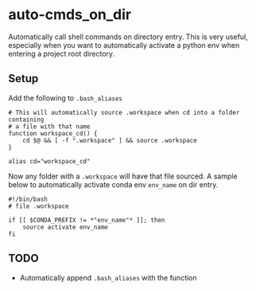 # auto-cmds_on_dir
Automatically call shell commands on directory entry. This is very useful,
especially when you want to automatically activate a python env when entering a
project root directory.

## Setup

Add the following to `.bash_aliases`
```
# This will automatically source .workspace when cd into a folder containing
# a file with that name
function workspace_cd() {
    cd $@ && [ -f ".workspace" ] && source .workspace
}

alias cd="workspace_cd"
```

Now any folder with a `.workspace` will have that file sourced. A sample below
to automatically activate conda env `env_name` on dir entry.
```
#!/bin/bash
# file .workspace

if [[ $CONDA_PREFIX != *"env_name"* ]]; then
    source activate env_name
fi
```
## TODO
- Automatically append `.bash_aliases` with the function
